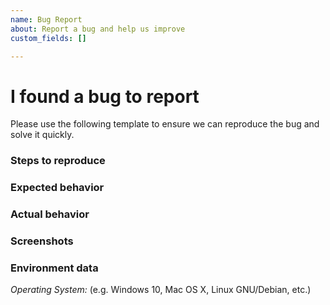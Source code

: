 ```yaml
---
name: Bug Report
about: Report a bug and help us improve
custom_fields: []

---
```


# I found a bug to report

Please use the following template to ensure we can reproduce the bug and solve it quickly.

### Steps to reproduce

### Expected  behavior

### Actual behavior

### Screenshots

### Environment data

*Operating System:* (e.g. Windows 10, Mac OS X, Linux GNU/Debian, etc.)

